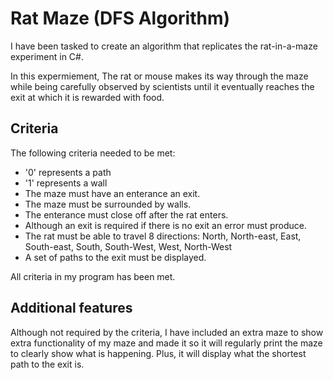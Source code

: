 # Rat Maze (DFS Algorithm)
I have been tasked to create an algorithm that replicates the rat-in-a-maze experiment in C#.

In this expermiement, The rat or mouse makes its way through the maze while being carefully observed by scientists until it eventually reaches the exit at which it is rewarded with food. 

## Criteria
The following criteria needed to be met:

* '0' represents a path
* '1' represents a wall
* The maze must have an enterance an exit.
* The maze must be surrounded by walls.
* The enterance must close off after the rat enters.
* Although an exit is required if there is no exit an error must produce.
* The rat must be able to travel 8 directions: North, North-east, East, South-east, South, South-West, West, North-West
* A set of paths to the exit must be displayed.

All criteria in my program has been met.
  
## Additional features
Although not required by the criteria, I have included an extra maze to show extra functionality of my maze and made it so it will regularly print the maze to clearly show what is happening. Plus, it will display what the shortest path to the exit is.

